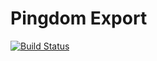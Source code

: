# Pingdom Export

[![Build Status](https://travis-ci.org/entering/pingdomexport.svg?branch=master)](https://travis-ci.org/entering/pingdomexport)
